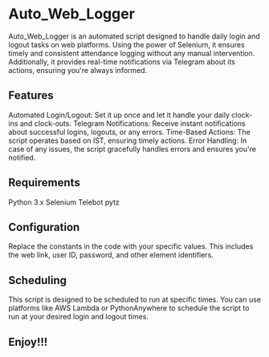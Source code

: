 # Auto_Web_Logger
Auto_Web_Logger is an automated script designed to handle daily login and logout tasks on web platforms. Using the power of Selenium, it ensures timely and consistent attendance logging without any manual intervention. Additionally, it provides real-time notifications via Telegram about its actions, ensuring you're always informed.

## Features
Automated Login/Logout: Set it up once and let it handle your daily clock-ins and clock-outs.
Telegram Notifications: Receive instant notifications about successful logins, logouts, or any errors.
Time-Based Actions: The script operates based on IST, ensuring timely actions.
Error Handling: In case of any issues, the script gracefully handles errors and ensures you're notified.

## Requirements
Python 3.x
Selenium
Telebot
pytz

## Configuration
Replace the constants in the code with your specific values. This includes the web link, user ID, password, and other element identifiers.

## Scheduling
This script is designed to be scheduled to run at specific times. You can use platforms like AWS Lambda or PythonAnywhere to schedule the script to run at your desired login and logout times.

## Enjoy!!!
